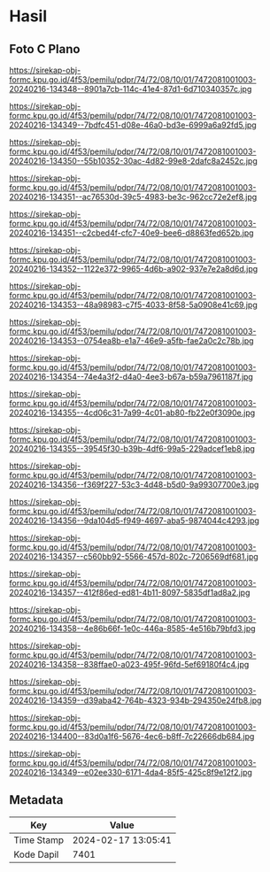 # Hasil

## Foto C Plano

https://sirekap-obj-formc.kpu.go.id/4f53/pemilu/pdpr/74/72/08/10/01/7472081001003-20240216-134348--8901a7cb-114c-41e4-87d1-6d710340357c.jpg

https://sirekap-obj-formc.kpu.go.id/4f53/pemilu/pdpr/74/72/08/10/01/7472081001003-20240216-134349--7bdfc451-d08e-46a0-bd3e-6999a6a92fd5.jpg

https://sirekap-obj-formc.kpu.go.id/4f53/pemilu/pdpr/74/72/08/10/01/7472081001003-20240216-134350--55b10352-30ac-4d82-99e8-2dafc8a2452c.jpg

https://sirekap-obj-formc.kpu.go.id/4f53/pemilu/pdpr/74/72/08/10/01/7472081001003-20240216-134351--ac76530d-39c5-4983-be3c-962cc72e2ef8.jpg

https://sirekap-obj-formc.kpu.go.id/4f53/pemilu/pdpr/74/72/08/10/01/7472081001003-20240216-134351--c2cbed4f-cfc7-40e9-bee6-d8863fed652b.jpg

https://sirekap-obj-formc.kpu.go.id/4f53/pemilu/pdpr/74/72/08/10/01/7472081001003-20240216-134352--1122e372-9965-4d6b-a902-937e7e2a8d6d.jpg

https://sirekap-obj-formc.kpu.go.id/4f53/pemilu/pdpr/74/72/08/10/01/7472081001003-20240216-134353--48a98983-c7f5-4033-8f58-5a0908e41c69.jpg

https://sirekap-obj-formc.kpu.go.id/4f53/pemilu/pdpr/74/72/08/10/01/7472081001003-20240216-134353--0754ea8b-e1a7-46e9-a5fb-fae2a0c2c78b.jpg

https://sirekap-obj-formc.kpu.go.id/4f53/pemilu/pdpr/74/72/08/10/01/7472081001003-20240216-134354--74e4a3f2-d4a0-4ee3-b67a-b59a7961187f.jpg

https://sirekap-obj-formc.kpu.go.id/4f53/pemilu/pdpr/74/72/08/10/01/7472081001003-20240216-134355--4cd06c31-7a99-4c01-ab80-fb22e0f3090e.jpg

https://sirekap-obj-formc.kpu.go.id/4f53/pemilu/pdpr/74/72/08/10/01/7472081001003-20240216-134355--39545f30-b39b-4df6-99a5-229adcef1eb8.jpg

https://sirekap-obj-formc.kpu.go.id/4f53/pemilu/pdpr/74/72/08/10/01/7472081001003-20240216-134356--f369f227-53c3-4d48-b5d0-9a99307700e3.jpg

https://sirekap-obj-formc.kpu.go.id/4f53/pemilu/pdpr/74/72/08/10/01/7472081001003-20240216-134356--9da104d5-f949-4697-aba5-9874044c4293.jpg

https://sirekap-obj-formc.kpu.go.id/4f53/pemilu/pdpr/74/72/08/10/01/7472081001003-20240216-134357--c560bb92-5566-457d-802c-7206569df681.jpg

https://sirekap-obj-formc.kpu.go.id/4f53/pemilu/pdpr/74/72/08/10/01/7472081001003-20240216-134357--412f86ed-ed81-4b11-8097-5835df1ad8a2.jpg

https://sirekap-obj-formc.kpu.go.id/4f53/pemilu/pdpr/74/72/08/10/01/7472081001003-20240216-134358--4e86b66f-1e0c-446a-8585-4e516b79bfd3.jpg

https://sirekap-obj-formc.kpu.go.id/4f53/pemilu/pdpr/74/72/08/10/01/7472081001003-20240216-134358--838ffae0-a023-495f-96fd-5ef69180f4c4.jpg

https://sirekap-obj-formc.kpu.go.id/4f53/pemilu/pdpr/74/72/08/10/01/7472081001003-20240216-134359--d39aba42-764b-4323-934b-294350e24fb8.jpg

https://sirekap-obj-formc.kpu.go.id/4f53/pemilu/pdpr/74/72/08/10/01/7472081001003-20240216-134400--83d0a1f6-5676-4ec6-b8ff-7c22666db684.jpg

https://sirekap-obj-formc.kpu.go.id/4f53/pemilu/pdpr/74/72/08/10/01/7472081001003-20240216-134349--e02ee330-6171-4da4-85f5-425c8f9e12f2.jpg


## Metadata

| Key        | Value               |
| ---------- | ------------------- |
| Time Stamp | 2024-02-17 13:05:41 |
| Kode Dapil | 7401                |



